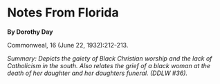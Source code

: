 Notes From Florida
==================

**By Dorothy Day**

Commonweal, 16 (June 22, 1932):212-213.

*Summary: Depicts the gaiety of Black Christian worship and the lack of
Catholicism in the south. Also relates the grief of a black woman at the
death of her daughter and her daughters funeral. (DDLW \#36).*


